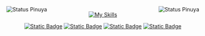 <div align="center">
<img align='left' src="https://github-readme-stats.vercel.app/api?username=pinuya&show_icons=true&title_color=ae93be&text_color=FFFFFF&icon_color=ae93be&bg_color=0D1017&cache_seconds=2300&hide_border=true" alt="Status Pinuya">
<img align="right" src="https://github-readme-stats.vercel.app/api/top-langs/?username=pinuya&title_color=ae93be&text_color=FFFFFF&bg_color=0D1017&hide_border=true&include_all_commits=true&count_private=true&layout=compact" alt="Status Pinuya"/>
</div>

<div align="center">
  
[![My Skills](https://skillicons.dev/icons?i=js,ts,react,nodejs,docker,supabase,html,css,tailwind,remix,bun,git,figma,vscode)](https://skillicons.dev)

[![Static Badge](https://img.shields.io/badge/website-black)](https://pinuya.site/)
[![Static Badge](https://img.shields.io/badge/twitter-black)](https://x.com/pinuyami)
[![Static Badge](https://img.shields.io/badge/linkedin-black)](https://www.linkedin.com/in/tifanyanunes/)
[![Static Badge](https://img.shields.io/badge/instagram-black)](https://www.instagram.com/pinuyami/)
</div>
